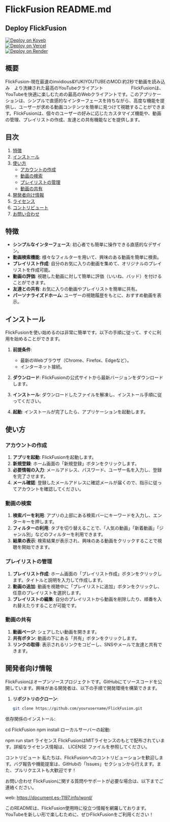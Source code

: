 # FlickFusion README.md

## Deploy FlickFusion

[![Deploy on Koyeb](https://www.koyeb.com/static/images/deploy/button.svg)](https://app.koyeb.com/deploy?repository=https://github.com/chito-jp/FlickFusion)  
[![Deploy on Vercel](https://vercel.com/button)](https://vercel.com/import/project?template=https://github.com/chito-jp/FlickFusion)  
[![Deploy on Render](https://render.com/images/deploy-to-render-button.svg)](https://render.com/deploy?repo=https://github.com/chito-jp/FlickFusion)

## 概要

FlickFusion-現在最速のinvidious&YUKIYOUTUBEのMOD:約2秒で動画を読み込み　より洗練された最高のYouTubeクライアント　　　　　　
FlickFusionは、YouTubeを快適に楽しむための最高のWebクライアントです。このアプリケーションは、シンプルで直感的なインターフェースを持ちながら、高度な機能を提供し、ユーザーが求める動画コンテンツを簡単に見つけて視聴することができます。FlickFusionは、個々のユーザーの好みに応じたカスタマイズ機能や、動画の管理、プレイリストの作成、友達との共有機能などを提供します。

## 目次

1. [特徴](#特徴)
2. [インストール](#インストール)
3. [使い方](#使い方)
   - [アカウントの作成](#アカウントの作成)
   - [動画の検索](#動画の検索)
   - [プレイリストの管理](#プレイリストの管理)
   - [動画の共有](#動画の共有)
4. [開発者向け情報](#開発者向け情報)
5. [ライセンス](#ライセンス)
6. [コントリビュート](#コントリビュート)
7. [お問い合わせ](#お問い合わせ)

## 特徴

- **シンプルなインターフェース**: 初心者でも簡単に操作できる直感的なデザイン。
- **動画検索機能**: 様々なフィルターを用いて、興味のある動画を簡単に検索。
- **プレイリスト作成**: 自分のお気に入りの動画を集めて、オリジナルのプレイリストを作成可能。
- **動画の評価**: 視聴した動画に対して簡単に評価（いいね、バッド）を付けることができます。
- **友達との共有**: お気に入りの動画やプレイリストを簡単に共有。
- **パーソナライズドホーム**: ユーザーの視聴履歴をもとに、おすすめ動画を表示。

## インストール

FlickFusionを使い始めるのは非常に簡単です。以下の手順に従って、すぐに利用を始めることができます。

1. **前提条件**:
   - 最新のWebブラウザ（Chrome、Firefox、Edgeなど）。
   - インターネット接続。

2. **ダウンロード**:
   FlickFusionの公式サイトから最新バージョンをダウンロードします。

3. **インストール**:
   ダウンロードしたファイルを解凍し、インストール手順に従ってください。

4. **起動**:
   インストールが完了したら、アプリケーションを起動します。

## 使い方

### アカウントの作成

1. **アプリを起動**: FlickFusionを起動します。
2. **新規登録**: ホーム画面の「新規登録」ボタンをクリックします。
3. **必要情報の入力**: メールアドレス、パスワード、ユーザー名を入力し、登録を完了させます。
4. **メール確認**: 登録したメールアドレスに確認メールが届くので、指示に従ってアカウントを確認してください。

### 動画の検索

1. **検索バーを利用**: アプリの上部にある検索バーにキーワードを入力し、エンターキーを押します。
2. **フィルターの利用**: タブを切り替えることで、「人気の動画」「新着動画」「ジャンル別」などのフィルターを利用できます。
3. **結果の表示**: 検索結果が表示され、興味のある動画をクリックすることで視聴を開始できます。

### プレイリストの管理

1. **プレイリスト作成**: ホーム画面の「プレイリスト作成」ボタンをクリックします。タイトルと説明を入力して作成します。
2. **動画の追加**: 動画を視聴中に「プレイリストに追加」ボタンをクリックし、任意のプレイリストを選択します。
3. **プレイリストの編集**: 自分のプレイリストから動画を削除したり、順番を入れ替えたりすることが可能です。

### 動画の共有

1. **動画ページ**: シェアしたい動画を開きます。
2. **共有ボタン**: 動画の下にある「共有」ボタンをクリックします。
3. **リンクの取得**: 表示されるリンクをコピーし、SNSやメールで友達と共有できます。

## 開発者向け情報

FlickFusionはオープンソースプロジェクトです。GitHubにてソースコードを公開しています。興味がある開発者は、以下の手順で開発環境を構築できます。

1. **リポジトリのクローン**: 
   ```bash
   git clone https://github.com/yourusername/FlickFusion.git
依存関係のインストール:

 
cd FlickFusion
npm install
ローカルサーバーの起動:

 
npm run start
ライセンス
FlickFusionはMITライセンスのもとで配布されています。詳細なライセンス情報は、
LICENSE
ファイルを参照してください。

コントリビュート
私たちは、FlickFusionへのコントリビューションを歓迎します。バグ報告や機能提案は、GitHubの「Issues」セクションから行えます。また、プルリクエストも大歓迎です！

お問い合わせ
FlickFusionに関する質問やサポートが必要な場合は、以下までご連絡ください。

web: https://document.es-1197.info/word/

このREADMEは、FlickFusion使用時に役立つ情報を網羅しております。YouTubeを新しい形で楽しむために、ぜひFlickFusionをご利用ください！
